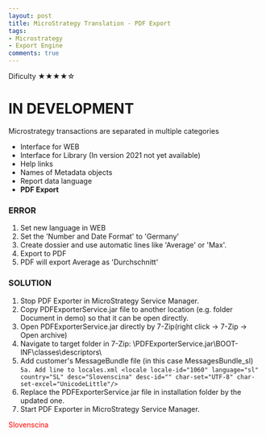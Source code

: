 ```yaml
---
layout: post
title: MicroStrategy Translation - PDF Export
tags:
- Microstrategy
- Export Engine
comments: true
---
```

Dificulty ★★★★☆

# IN DEVELOPMENT

Microstrategy transactions are separated in multiple categories
- Interface for WEB 
- Interface for Library (In version 2021 not yet available)
- Help links 
- Names of Metadata objects
- Report data language
- **PDF Export**

### ERROR
1. Set new language in WEB 
2. Set the 'Number and Date Format' to 'Germany'
3. Create dossier and use automatic lines like 'Average' or 'Max'.
4. Export to PDF
5. PDF will export Average as 'Durchschnitt'

### SOLUTION
1. Stop PDF Exporter in MicroStrategy Service Manager.
2. Copy PDFExporterService.jar file to another location (e.g. folder Document in demo) so that it can be open directly.
3. Open PDFExporterService.jar directly by 7-Zip(right click -> 7-Zip -> Open archive)
4. Navigate to target folder in 7-Zip: \PDFExporterService.jar\BOOT-INF\classes\descriptors\
5. Add customer's MessageBundle file (in this case MessagesBundle_sl)
```5a. Add line to locales.xml <locale locale-id="1060" language="sl" country="SL" desc="Slovenscina" desc-id="" char-set="UTF-8" char-set-excel="UnicodeLittle"/>```
6. Replace the PDFExporterService.jar file in installation folder by the updated one.
7. Start PDF Exporter in MicroStrategy Service Manager.

<font color='red'>Slovenscina</font>


